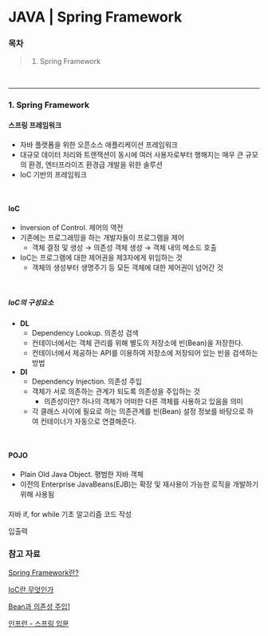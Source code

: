 # JAVA | Spring Framework

### 목차

> 1. Spring Framework

<br>

***

### 1. Spring Framework

#### 스프링 프레임워크

- 자바 플랫폼을 위한 오픈소스 애플리케이션 프레임워크
- 대규모 데이터 처리와 트랜잭션이 동시에 여러 사용자로부터 행해지는 매우 큰 규모의 환경, 엔터프라이즈 환경급 개발을 위한 솔루션
- IoC 기반의 프레임워크

<br>

#### IoC

- Inversion of Control. 제어의 역전
- 기존에는 프로그래밍을 하는 개발자들이 프로그램을 제어
  - 객체 결정 및 생성 → 의존성 객체 생성 → 객체 내의 메소드 호출 
- IoC는 프로그램에 대한 제어권을 제3자에게 위임하는 것
  - 객체의 생성부터 생명주기 등 모든 객체에 대한 제어권이 넘어간 것

<br>

##### IoC의 구성요소

- **DL**
  - Dependency Lookup. 의존성 검색
  - 컨테이너에서는 객체 관리를 위해 별도의 저장소에 빈(Bean)을 저장한다.
  - 컨테이너에서 제공하는 API를 이용하여 저장소에 저장되어 있는 빈을 검색하는 방법
- **DI**
  - Dependency Injection. 의존성 주입
  - 객체가 서로 의존하는 관계가 되도록 의존성을 주입하는 것
    - 의존성이란? 하나의 객체가 어떠한 다른 객체를 사용하고 있음을 의미
  - 각 클래스 사이에 필요로 하는 의존관계를 빈(Bean) 설정 정보를 바탕으로 하여 컨테이너가 자동으로 연결해준다.

<br>

#### POJO

- Plain Old Java Object. 평범한 자바 객체
- 이전의 Enterprise JavaBeans(EJB)는 확장 및 재사용이 가능한 로직을 개발하기 위해 사용됨

#### 

자바 if, for while 기초 알고리즘 코드 작성

입출력









### 참고 자료

[Spring Framework란?](https://khj93.tistory.com/entry/Spring-Spring-Framework%EB%9E%80-%EA%B8%B0%EB%B3%B8-%EA%B0%9C%EB%85%90-%ED%95%B5%EC%8B%AC-%EC%A0%95%EB%A6%AC)

[IoC란 무엇인가](https://velog.io/@jeong-god/IoC%EB%9E%80-%EB%AC%B4%EC%97%87%EC%9D%B8%EA%B0%80)

[Bean과 의존성 주입](https://ch4njun.tistory.com/219)]

[인프런 - 스프링 입문](https://www.inflearn.com/course/spring_revised_edition#curriculum)